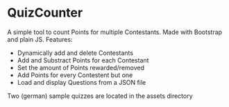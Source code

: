 # QuizCounter

A simple tool to count Points for multiple Contestants. Made with Bootstrap and plain JS.
Features:

- Dynamically add and delete Contestants
- Add and Substract Points for each Contestant
- Set the amount of Points rewarded/removed
- Add Points for every Contestent but one
- Load and display Questions from a JSON file

Two (german) sample quizzes are located in the assets directory
